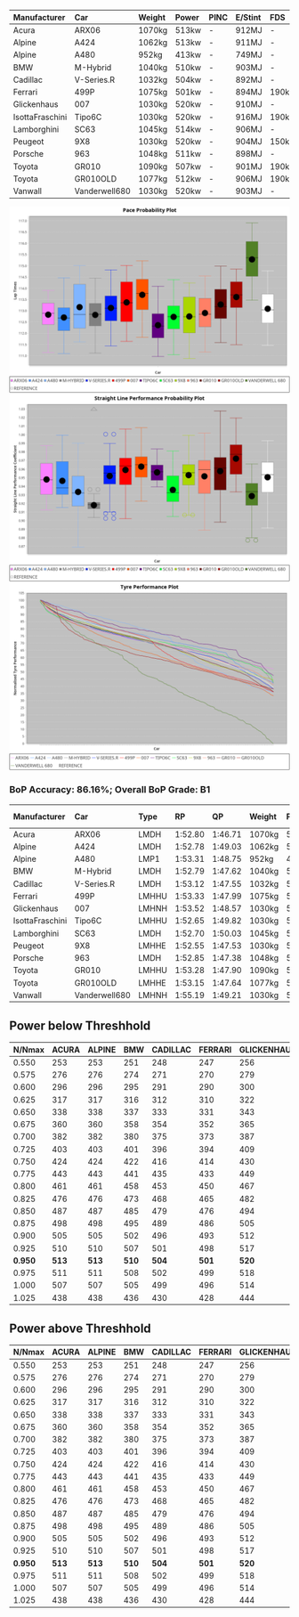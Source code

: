 |Manufacturer|Car|Weight|Power|PINC|E/Stint|FDS|
|:-|:-|:-|:-|:-|:-|:-|
|Acura|ARX06|1070kg|513kw|-|912MJ|-|
|Alpine|A424|1062kg|513kw|-|911MJ|-|
|Alpine|A480|952kg|413kw|-|749MJ|-|
|BMW|M-Hybrid|1040kg|510kw|-|903MJ|-|
|Cadillac|V-Series.R|1032kg|504kw|-|892MJ|-|
|Ferrari|499P|1075kg|501kw|-|894MJ|190kph|
|Glickenhaus|007|1030kg|520kw|-|910MJ|-|
|IsottaFraschini|Tipo6C|1030kg|520kw|-|916MJ|190kph|
|Lamborghini|SC63|1045kg|514kw|-|906MJ|-|
|Peugeot|9X8|1030kg|520kw|-|904MJ|150kph|
|Porsche|963|1048kg|511kw|-|898MJ|-|
|Toyota|GR010|1090kg|507kw|-|901MJ|190kph|
|Toyota|GR010OLD|1077kg|512kw|-|906MJ|190kph|
|Vanwall|Vanderwell680|1030kg|520kw|-|903MJ|-|

![PACECHART](./IMG/CUSTOM.png)
![STRAIGHTLINEPERFORMANCECHART](./IMG/CUSTOM_sp.png)
![TYREPERFORMANCECHART](./IMG/CUSTOM_tw.png)

### BoP Accuracy: 86.16%; Overall BoP Grade: B1
|Manufacturer|Car|Type|RP|QP|Weight|Power¹|Threshhold|PINC|Power²|E/Stint|AVG Vmax|FDS|RDLC|L/Stint|BOP-Grade|ModelAccuracy|ModelPoints|Match%|
|:-|:-|:-|:-|:-|:-|:-|:-|:-|:-|:-|:-|:-|:-|:-|:-|:-|:-|:-|
|Acura|ARX06|LMDH|1:52.80|1:46.71|1070kg|513kw|210.0kph|-|513kw|912MJ|278.52kph|-|1.00|35|-C2|100.00%|995|72.66%|
|Alpine|A424|LMDH|1:52.78|1:49.03|1062kg|513kw|210.0kph|-|513kw|911MJ|278.55kph|-|1.00|35|-A2|80.53%|517|94.39%|
|Alpine|A480|LMP1|1:53.31|1:48.75|952kg|413kw|210.0kph|-|413kw|749MJ|274.10kph|-|0.97|32|~A1|59.62%|840|100.00%|
|BMW|M-Hybrid|LMDH|1:52.79|1:47.62|1040kg|510kw|210.0kph|-|510kw|903MJ|275.89kph|-|1.03|35|-B1|98.60%|1690|85.27%|
|Cadillac|V-Series.R|LMDH|1:53.12|1:47.55|1032kg|504kw|210.0kph|-|504kw|892MJ|279.33kph|-|1.03|35|~A1|88.58%|2033|99.43%|
|Ferrari|499P|LMHHU|1:53.33|1:47.99|1075kg|501kw|210.0kph|-|501kw|894MJ|279.16kph|190kph|1.02|35|~A1|84.67%|2303|100.00%|
|Glickenhaus|007|LMHNH|1:53.52|1:48.57|1030kg|520kw|210.0kph|-|520kw|910MJ|282.56kph|-|0.96|35|~A1|96.64%|1639|96.38%|
|IsottaFraschini|Tipo6C|LMHHU|1:52.65|1:49.82|1030kg|520kw|210.0kph|-|520kw|916MJ|281.55kph|190kph|1.08|35|+B1|66.67%|96|88.11%|
|Lamborghini|SC63|LMDH|1:52.70|1:50.03|1045kg|514kw|210.0kph|-|514kw|906MJ|277.62kph|-|1.05|35|-B2|96.77%|419|82.60%|
|Peugeot|9X8|LMHHE|1:52.55|1:47.53|1030kg|520kw|210.0kph|-|520kw|904MJ|280.34kph|150kph|1.03|35|-C1|87.16%|2572|79.85%|
|Porsche|963|LMDH|1:52.85|1:47.38|1048kg|511kw|210.0kph|-|511kw|898MJ|279.65kph|-|1.01|35|-A2|93.05%|5740|91.55%|
|Toyota|GR010|LMHHU|1:53.28|1:47.90|1090kg|507kw|210.0kph|-|507kw|901MJ|278.89kph|190kph|1.00|35|~A1|90.17%|3255|96.55%|
|Toyota|GR010OLD|LMHHE|1:53.15|1:47.64|1077kg|512kw|210.0kph|-|512kw|906MJ|281.76kph|190kph|1.01|35|~A1|85.24%|1322|100.00%|
|Vanwall|Vanderwell680|LMHNH|1:55.19|1:49.21|1030kg|520kw|210.0kph|-|520kw|903MJ|276.77kph|-|1.01|35|+Ω1|91.33%|611|19.50%|

## Power below Threshhold
|N/Nmax|ACURA|ALPINE|BMW|CADILLAC|FERRARI|GLICKENHAUS|ISOTTAFRASCHINI|LAMBORGHINI|PEUGEOT|PORSCHE|TOYOTA|TOYOTA|VANWALL|​|RPM|A480|
|:-|:-|:-|:-|:-|:-|:-|:-|:-|:-|:-|:-|:-|:-|:-|:-|:-|
|0.550|253|253|251|248|247|256|256|253|256|252|250|252|256|​|--|-|
|0.575|276|276|274|271|270|279|279|276|279|275|273|275|279|​|--|-|
|0.600|296|296|295|291|290|300|300|297|300|295|293|296|300|​|--|-|
|0.625|317|317|316|312|310|322|322|318|322|316|314|317|322|​|--|-|
|0.650|338|338|337|333|331|343|343|339|343|337|335|338|343|​|--|-|
|0.675|360|360|358|354|352|365|365|361|365|359|356|359|365|​|--|-|
|0.700|382|382|380|375|373|387|387|383|387|380|377|381|387|​|--|-|
|0.725|403|403|401|396|394|409|409|404|409|402|399|403|409|​|--|-|
|0.750|424|424|422|416|414|430|430|425|430|422|419|423|430|​|--|-|
|0.775|443|443|441|435|433|449|449|444|449|441|438|442|449|​|5000|242|
|0.800|461|461|458|453|450|467|467|462|467|459|455|460|467|​|5500|286|
|0.825|476|476|473|468|465|482|482|477|482|474|470|475|482|​|6000|320|
|0.850|487|487|485|479|476|494|494|488|494|485|482|486|494|​|6500|361|
|0.875|498|498|495|489|486|505|505|499|505|496|492|497|505|​|7000|404|
|0.900|505|505|502|496|493|512|512|506|512|503|499|504|512|​|7500|414|
|0.925|510|510|507|501|498|517|517|511|517|508|504|509|517|​|8000|410|
|**0.950**|**513**|**513**|**510**|**504**|**501**|**520**|**520**|**514**|**520**|**511**|**507**|**512**|**520**|**​**|**8500**|**413**|
|0.975|511|511|508|502|499|518|518|512|518|509|505|510|518|​|9000|207|
|1.000|507|507|505|499|496|514|514|508|514|505|502|506|514|​|--|-|
|1.025|438|438|436|430|428|444|444|439|444|436|433|437|444|​|--|-|

## Power above Threshhold
|N/Nmax|ACURA|ALPINE|BMW|CADILLAC|FERRARI|GLICKENHAUS|ISOTTAFRASCHINI|LAMBORGHINI|PEUGEOT|PORSCHE|TOYOTA|TOYOTA|VANWALL|​|RPM|A480|
|:-|:-|:-|:-|:-|:-|:-|:-|:-|:-|:-|:-|:-|:-|:-|:-|:-|
|0.550|253|253|251|248|247|256|256|253|256|252|250|252|256|​|--|-|
|0.575|276|276|274|271|270|279|279|276|279|275|273|275|279|​|--|-|
|0.600|296|296|295|291|290|300|300|297|300|295|293|296|300|​|--|-|
|0.625|317|317|316|312|310|322|322|318|322|316|314|317|322|​|--|-|
|0.650|338|338|337|333|331|343|343|339|343|337|335|338|343|​|--|-|
|0.675|360|360|358|354|352|365|365|361|365|359|356|359|365|​|--|-|
|0.700|382|382|380|375|373|387|387|383|387|380|377|381|387|​|--|-|
|0.725|403|403|401|396|394|409|409|404|409|402|399|403|409|​|--|-|
|0.750|424|424|422|416|414|430|430|425|430|422|419|423|430|​|--|-|
|0.775|443|443|441|435|433|449|449|444|449|441|438|442|449|​|5000|242|
|0.800|461|461|458|453|450|467|467|462|467|459|455|460|467|​|5500|286|
|0.825|476|476|473|468|465|482|482|477|482|474|470|475|482|​|6000|320|
|0.850|487|487|485|479|476|494|494|488|494|485|482|486|494|​|6500|361|
|0.875|498|498|495|489|486|505|505|499|505|496|492|497|505|​|7000|404|
|0.900|505|505|502|496|493|512|512|506|512|503|499|504|512|​|7500|414|
|0.925|510|510|507|501|498|517|517|511|517|508|504|509|517|​|8000|410|
|**0.950**|**513**|**513**|**510**|**504**|**501**|**520**|**520**|**514**|**520**|**511**|**507**|**512**|**520**|**​**|**8500**|**413**|
|0.975|511|511|508|502|499|518|518|512|518|509|505|510|518|​|9000|207|
|1.000|507|507|505|499|496|514|514|508|514|505|502|506|514|​|--|-|
|1.025|438|438|436|430|428|444|444|439|444|436|433|437|444|​|--|-|
